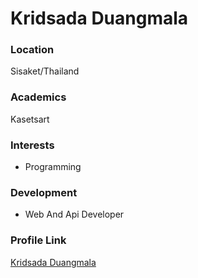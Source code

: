 # Kridsada Duangmala

### Location

Sisaket/Thailand

### Academics

Kasetsart

### Interests

- Programming

### Development

- Web And Api Developer

### Profile Link

[Kridsada Duangmala](https://github.com/kridsadacpe)